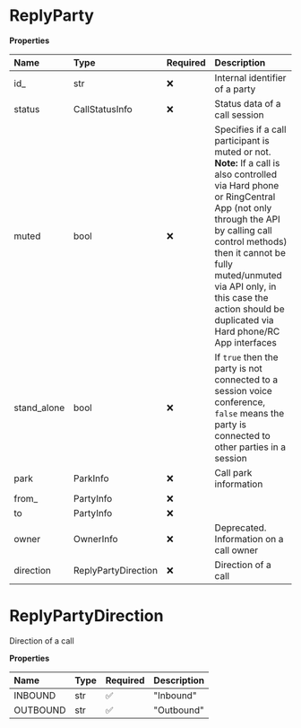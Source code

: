 # ReplyParty

**Properties**

| Name        | Type                | Required | Description                                                                                                                                                                                                                                                                                                            |
| :---------- | :------------------ | :------- | :--------------------------------------------------------------------------------------------------------------------------------------------------------------------------------------------------------------------------------------------------------------------------------------------------------------------- |
| id\_        | str                 | ❌       | Internal identifier of a party                                                                                                                                                                                                                                                                                         |
| status      | CallStatusInfo      | ❌       | Status data of a call session                                                                                                                                                                                                                                                                                          |
| muted       | bool                | ❌       | Specifies if a call participant is muted or not. **Note:** If a call is also controlled via Hard phone or RingCentral App (not only through the API by calling call control methods) then it cannot be fully muted/unmuted via API only, in this case the action should be duplicated via Hard phone/RC App interfaces |
| stand_alone | bool                | ❌       | If `true` then the party is not connected to a session voice conference, `false` means the party is connected to other parties in a session                                                                                                                                                                            |
| park        | ParkInfo            | ❌       | Call park information                                                                                                                                                                                                                                                                                                  |
| from\_      | PartyInfo           | ❌       |                                                                                                                                                                                                                                                                                                                        |
| to          | PartyInfo           | ❌       |                                                                                                                                                                                                                                                                                                                        |
| owner       | OwnerInfo           | ❌       | Deprecated. Information on a call owner                                                                                                                                                                                                                                                                                |
| direction   | ReplyPartyDirection | ❌       | Direction of a call                                                                                                                                                                                                                                                                                                    |

# ReplyPartyDirection

Direction of a call

**Properties**

| Name     | Type | Required | Description |
| :------- | :--- | :------- | :---------- |
| INBOUND  | str  | ✅       | "Inbound"   |
| OUTBOUND | str  | ✅       | "Outbound"  |

<!-- This file was generated by liblab | https://liblab.com/ -->
